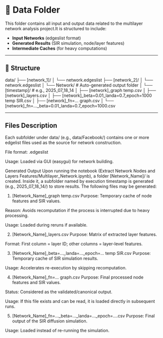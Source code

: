 # 📁 Data Folder

This folder contains all input and output data related to the multilayer network analysis project.It is structured to include:

- **Input Networks** (edgeslist format)
- **Generated Results** (SIR simulation, node/layer features)
- **Intermediate Caches** (for heavy computations)

---

## 📂 Structure


data/
├── [network_1]/
│   └── network.edgeslist
├── [network_2]/
│   └── network.edgeslist
│	└── Network/              # Auto-generated output folder
│	   └── [timestamp]/       # e.g., 2025_07_18_14
│	       ├── [network]_graph temp.csv
│	       ├── [network]_layers.csv
│	       ├── [network]_beta=0.01_landa=0.7_epoch=1000 temp SIR.csv
│	       ├── [network]_fn=... graph.csv
│	       └── [network]_fn=..._beta=0.01_landa=0.7_epoch=1000.csv

---
## Files Description

Each subfolder under data/ (e.g., data/Facebook/) contains one or more edgelist files used as the source for network construction.

File format: .edgeslist

Usage: Loaded via GUI (easygui) for network building.

Generated Output
Upon running the notebook (Extract Network Nodes and Layers Features/Multilayer_Network.ipynb), a folder [Network_Name]/ is created. Inside it, a subfolder named by execution timestamp is generated (e.g., 2025_07_18_14/) to store results. The following files may be generated:

1. [Network_Name]_graph temp.csv
Purpose: Temporary cache of node features and SIR values.

Reason: Avoids recomputation if the process is interrupted due to heavy processing.

Usage: Loaded during reruns if available.

2. [Network_Name]_layers.csv
Purpose: Matrix of extracted layer features.

Format: First column = layer ID; other columns = layer-level features.

3. [Network_Name]_beta=..._landa=..._epoch=... temp SIR.csv
Purpose: Temporary cache of SIR simulation results.

Usage: Accelerates re-execution by skipping recomputation.

4. [Network_Name]_fn=... graph.csv
Purpose: Final processed node features and SIR values.

Status: Considered as the validated/canonical output.

Usage: If this file exists and can be read, it is loaded directly in subsequent runs.

5. [Network_Name]_fn=..._beta=..._landa=..._epoch=....csv
Purpose: Final output of the SIR diffusion simulation.

Usage: Loaded instead of re-running the simulation.


